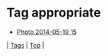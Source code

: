 <!--
title: Tag appropriate
date: 2020-06-28T15:26:59.549Z
tags:
-->
# Tag appropriate

 * [Photo 2014-05-19 15](86215606204.md)

| [Tags](tags.md) | [Top](index.md) |
